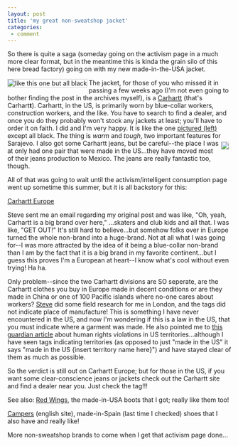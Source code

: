 ```yaml
---
layout: post
title: 'my great non-sweatshop jacket'
categories:
 - comment
---
```


So there is quite a saga (someday going on the activism page in a much more clear format, but in the meantime this is kinda the grain silo of this here bread factory) going on with my new made-in-the-USA jacket.

<a href="http://www.carhartt.com/products/loaders/finder.cgi?routine=detail&id=43&start=0&type=type&cat=c&lot="><img src="http://www.carhartt.com/images/products/productline/normal/C03.jpg" align="left" alt="like this one but all black" border="1" style="border-color:#cccccc;"></a>The jacket, for those of you who missed it in passing a few weeks ago (I'm not even going to bother finding the post in the archives myself), is a <a href="http://www.carhartt.com">Carhartt</a> (that's Carhart<strong>t</strong>). Carhartt, in the US, is primarily worn by blue-collar workers, construction workers, and the like. You have to search to find a dealer, and once you do they probably won't stock any jackets at least; you'll have to order it on faith. I did and I'm very happy. It is like the one <a href="http://www.carhartt.com/products/loaders/finder.cgi?routine=detail&id=43&start=0&type=type&cat=c&lot=">pictured (left)</a> except all black. The thing is <em>warm</em> and <em>tough</em>, two important features for Sarajevo. I also got some Carhartt jeans, <img src="http://discountworkwear.com/GRAPHICS/carhartt-logo2.jpg" align="right" border="1" style="border-color:#cccccc;" vspace="5" hspace="5">but be careful--the place I was at only had one pair that were made in the US...they have moved most of their jeans production to Mexico. The jeans are really fantastic too, though.



All of that was going to wait until the activism/intelligent consumption page went up sometime this summer, but it is all backstory for this:



<a href="http://www.carhartt.de">Carhartt Europe</a>



Steve sent me an email regarding my original post and was like, "Oh, yeah, Carhartt is a big brand over here," ...skaters and club kids and all that. I was like, "GET OUT!" It's still hard to believe...but somehow folks over in Europe turned the whole non-brand into a huge-brand. Not at all what I was going for--I was more attracted by the idea of it being a blue-collar non-brand than I am by the fact that it is a big brand in my favorite continent...but I guess this proves I'm a European at heart--I know what's cool without even trying! Ha ha.



Only problem--since the two Carhartt divisions are SO seperate, are the Carhartt clothes you buy in Europe made in decent conditions or are they made in China or one of 100 Pacific islands where no-one cares about workers? <a href="http://www.btinternet.com/~smallritual/">Steve</a> did some field research for me in London, and the tags did not indicate place of manufacture! This is something I have never encountered in the US, and now I'm wondering if this is a law in the US, that you must indicate where a garment was made. He also pointed me to <a href="http://www.guardian.co.uk/international/story/0,3604,905245,00.html">this guardian article</a> about human rights violations in US territories...although I have seen tags indicating territories (as opposed to just "made in the US" it says "made in the US {insert territory name here}") and have stayed clear of them as much as possible.



So the verdict is still out on Carhartt Europe; but for those in the US, if you want some clear-conscience jeans or jackets check out the Carhartt site and find a dealer near you. Just check the tag!!!



See also: <a href="http://www.redwingshoes.com/">Red Wings</a>, the made-in-USA boots that I got; really like them too!



<a href="http://www.camper.com/ingles/index2.html">Campers</a> (english site), made-in-Spain (last time I checked) shoes that I also have and really like!



More non-sweatshop brands to come when I get that activism page done...